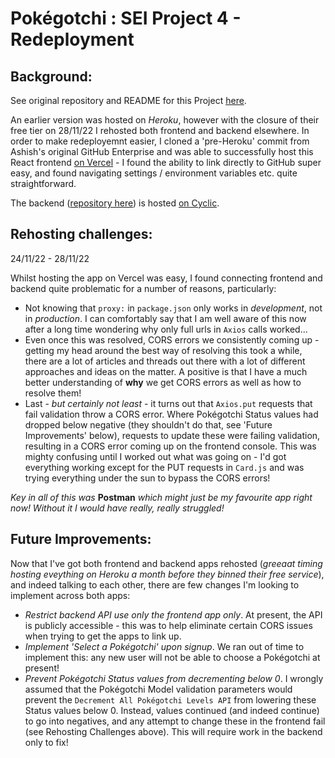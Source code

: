 # Pokégotchi : SEI Project 4 - Redeployment     

## Background:      

See original repository and README for this Project [here](https://github.com/hphilpotts/Pokegotchi-Frontend-Project-4-General-Assembly-SEI-66).              

An earlier version was hosted on _Heroku_, however with the closure of their free tier on 28/11/22 I rehosted both frontend and backend elsewhere. In order to make redeployemnt easier, I cloned a 'pre-Heroku' commit from Ashish's original GitHub Enterprise and was able to successfully host this React frontend [on Vercel](https://vercel.com/hphilpotts/pokegotchi-frontend-project-4-general-assembly-sei-66-rehost/BjyUi5YnEWNcredrEx4DLSsFNZyS) - I found the ability to link directly to GitHub super easy, and found navigating settings / environment variables etc. quite straightforward.      

The backend ([repository here](https://github.com/hphilpotts/Pokegotchi-Backend-Project-4-General-Assembly-SEI-66)) is hosted [on Cyclic](https://app.cyclic.sh/#/app/hphilpotts-pokegotchi-backend-project-4-general-assembly-sei-66/overview).        

## Rehosting challenges:        

24/11/22 - 28/11/22     

Whilst hosting the app on Vercel was easy, I found connecting frontend and backend quite problematic for a number of reasons, particularly:     

- Not knowing that `proxy:` in `package.json` only works in _development_, not in _production_. I can comfortably say that I am well aware of this now after a long time wondering why only full urls in `Axios` calls worked...      
- Even once this was resolved, CORS errors we consistently coming up - getting my head around the best way of resolving this took a while, there are a lot of articles and threads out there with a lot of different approaches and ideas on the matter. A positive is that I have a much better understanding of **why** we get CORS errors as well as how to resolve them!             
- Last - _but certainly not least_ - it turns out that `Axios.put` requests that fail validation throw a CORS error. Where Pokégotchi Status values had dropped below negative (they shouldn't do that, see 'Future Improvements' below), requests to update these were failing validation, resulting in a CORS error coming up on the frontend console. This was mighty confusing until I worked out what was going on - I'd got everything working except for the PUT requests in `Card.js` and was trying everything under the sun to bypass the CORS errors!                    

_Key in all of this was_ **Postman** _which might just be my favourite app right now! Without it I would have really, really struggled!_          

## Future Improvements:         

Now that I've got both frontend and backend apps rehosted (_greeaat timing hosting eveything on Heroku a month before they binned their free service_), and indeed talking to each other, there are few changes I'm looking to implement across both apps:       

- _Restrict backend API use only the frontend app only_. At present, the API is publicly accessible - this was to help eliminate certain CORS issues when trying to get the apps to link up.        
- _Implement 'Select a Pokégotchi' upon signup_. We ran out of time to implement this: any new user will not be able to choose a Pokégotchi at present!     
- _Prevent Pokégotchi Status values from decrementing below 0_. I wrongly assumed that the Pokégotchi Model validation parameters would prevent the `Decrement All Pokégotchi Levels API` from lowering these Status values below 0. Instead, values continued (and indeed continue) to go into negatives, and any attempt to change these in the frontend fail (see Rehosting Challenges above). This will require work in the backend only to fix!        

